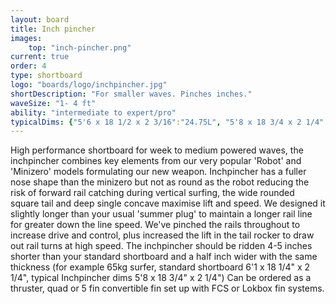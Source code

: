 ```yaml
---
layout: board
title: Inch pincher
images:
    top: "inch-pincher.png"
current: true
order: 4
type: shortboard
logo: "boards/logo/inchpincher.jpg"
shortDescription: "For smaller waves. Pinches inches."
waveSize: "1- 4 ft"
ability: "intermediate to expert/pro"
typicalDims: {"5'6 x 18 1/2 x 2 3/16":"24.75L", "5'8 x 18 3/4 x 2 1/4":"26.5L", "5'10 x 19 x 2 1/4":"27.75L", "6'0 x 19 1/2 x 2 3/8":"30.5L", "6'2 x 19 3/4 x 2 1/2":"33.5L", "6'4 x 21 x 2 3/4":"42L", "6'6 x 21 1/2 x 2 7/8":"46L"}
---
```

High performance shortboard for week to medium powered waves, the inchpincher combines key elements from our very popular 'Robot' and 'Minizero' models formulating our new weapon. Inchpincher has a fuller nose shape than the minizero but not as round as the robot reducing the risk of forward rail catching during vertical surfing, the wide rounded square tail and deep single concave maximise lift and speed. We designed it slightly longer than your usual 'summer plug' to maintain a longer rail line for greater down the line speed. We've pinched the rails throughout to increase drive and control, plus increased the lift in the tail rocker to draw out rail turns at high speed. The inchpincher should be ridden 4-5 inches shorter than your standard shortboard and a half inch wider with the same thickness (for example 65kg surfer, standard shortboard 6'1 x 18 1/4" x 2 1/4", typical Inchpincher dims 5'8 x 18 3/4" x 2 1/4") Can be ordered as a thruster, quad or 5 fin convertible fin set up with FCS or Lokbox fin systems.